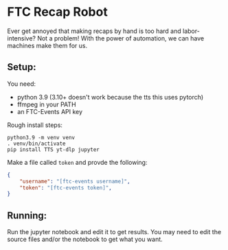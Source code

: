 # FTC Recap Robot

Ever get annoyed that making recaps by hand is too hard and labor-intensive? Not a problem! 
With the power of automation, we can have machines make them for us.


## Setup:

You need: 

* python 3.9 (3.10+ doesn't work because the tts this uses pytorch)
* ffmpeg in your PATH
* an FTC-Events API key

Rough install steps:
```
python3.9 -m venv venv
. venv/bin/activate
pip install TTS yt-dlp jupyter
```

Make a file called `token` and provde the following:

```json
{
	"username": "[ftc-events username]",
	"token": "[ftc-events token]",
}
```


## Running:

Run the jupyter notebook and edit it to get results. You may need to edit the source files and/or the notebook
to get what you want.
